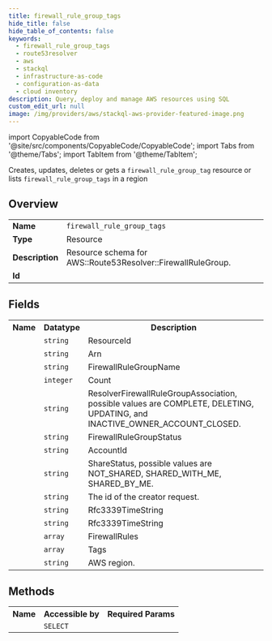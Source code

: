 ```yaml
---
title: firewall_rule_group_tags
hide_title: false
hide_table_of_contents: false
keywords:
  - firewall_rule_group_tags
  - route53resolver
  - aws
  - stackql
  - infrastructure-as-code
  - configuration-as-data
  - cloud inventory
description: Query, deploy and manage AWS resources using SQL
custom_edit_url: null
image: /img/providers/aws/stackql-aws-provider-featured-image.png
---
```


import CopyableCode from '@site/src/components/CopyableCode/CopyableCode';
import Tabs from '@theme/Tabs';
import TabItem from '@theme/TabItem';

Creates, updates, deletes or gets a <code>firewall_rule_group_tag</code> resource or lists <code>firewall_rule_group_tags</code> in a region

## Overview
<table><tbody>
<tr><td><b>Name</b></td><td><code>firewall_rule_group_tags</code></td></tr>
<tr><td><b>Type</b></td><td>Resource</td></tr>
<tr><td><b>Description</b></td><td>Resource schema for AWS::Route53Resolver::FirewallRuleGroup.</td></tr>
<tr><td><b>Id</b></td><td><CopyableCode code="aws.route53resolver.firewall_rule_group_tags" /></td></tr>
</tbody></table>

## Fields
<table><tbody><tr><th>Name</th><th>Datatype</th><th>Description</th></tr><tr><td><CopyableCode code="id" /></td><td><code>string</code></td><td>ResourceId</td></tr>
<tr><td><CopyableCode code="arn" /></td><td><code>string</code></td><td>Arn</td></tr>
<tr><td><CopyableCode code="name" /></td><td><code>string</code></td><td>FirewallRuleGroupName</td></tr>
<tr><td><CopyableCode code="rule_count" /></td><td><code>integer</code></td><td>Count</td></tr>
<tr><td><CopyableCode code="status" /></td><td><code>string</code></td><td>ResolverFirewallRuleGroupAssociation, possible values are COMPLETE, DELETING, UPDATING, and INACTIVE_OWNER_ACCOUNT_CLOSED.</td></tr>
<tr><td><CopyableCode code="status_message" /></td><td><code>string</code></td><td>FirewallRuleGroupStatus</td></tr>
<tr><td><CopyableCode code="owner_id" /></td><td><code>string</code></td><td>AccountId</td></tr>
<tr><td><CopyableCode code="share_status" /></td><td><code>string</code></td><td>ShareStatus, possible values are NOT_SHARED, SHARED_WITH_ME, SHARED_BY_ME.</td></tr>
<tr><td><CopyableCode code="creator_request_id" /></td><td><code>string</code></td><td>The id of the creator request.</td></tr>
<tr><td><CopyableCode code="creation_time" /></td><td><code>string</code></td><td>Rfc3339TimeString</td></tr>
<tr><td><CopyableCode code="modification_time" /></td><td><code>string</code></td><td>Rfc3339TimeString</td></tr>
<tr><td><CopyableCode code="firewall_rules" /></td><td><code>array</code></td><td>FirewallRules</td></tr>
<tr><td><CopyableCode code="tags" /></td><td><code>array</code></td><td>Tags</td></tr>
<tr><td><CopyableCode code="region" /></td><td><code>string</code></td><td>AWS region.</td></tr>
</tbody></table>

## Methods

<table><tbody>
  <tr>
    <th>Name</th>
    <th>Accessible by</th>
    <th>Required Params</th>
  </tr>
  <tr>
    <td><CopyableCode code="view" /></td>
    <td><code>SELECT</code></td>
    <td><CopyableCode code="region" /></td>
  </tr>
</tbody></table>








